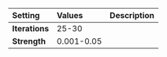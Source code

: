 | Setting | Values | Description |
| :--- | :--- | :--- |
| **Iterations** | 25-30 ||
| **Strength** | 0.001-0.05 ||
